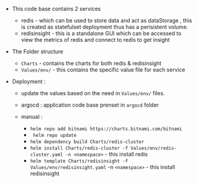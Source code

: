 * This code base contains 2 services
  * redis -  which can be used to store data and act as dataStorage , this is created as statefulset deployment thus has a perisistent volume.
  * redisinsight - this is a standalone GUI which can be accessed to view the metrics of redis and connect to redis to get insight


* The Folder structure

  * `Charts` -  contains the charts for both redis & redisinsight
  * `Values/env/` - this contains the specific value file for each service
* Deployment :

  * update the values based on the need in `Values/env/` files.
  * argocd :  application code base prenset in `argocd` folder
  * manual :

    * `helm repo add bitnami https://charts.bitnami.com/bitnami`
    * ` helm repo update`
    * `helm dependency build Charts/redis-cluster`
    * `helm install Charts/redis-cluster -f Values/env/redis-cluster.yaml -n <namespace>` - this install redis
    * `helm template Charts/redisinsight -f Values/env/redisinsight.yaml` -n `<namespace>` -  this install redisinsight
